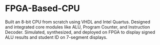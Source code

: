 # FPGA-Based-CPU
Built an 8-bit CPU from scratch using VHDL and Intel Quartus. Designed and integrated core modules like ALU, Program Counter, and Instruction Decoder. Simulated, synthesized, and deployed on FPGA to display signed ALU results and student ID on 7-segment displays.
